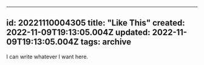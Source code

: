 
---
id: 20221110004305
title:  "Like This"
created: 2022-11-09T19:13:05.004Z
updated: 2022-11-09T19:13:05.004Z
tags: archive
---

I can write whatever I want here.